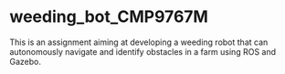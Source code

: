 # weeding_bot_CMP9767M
This is an assignment aiming at developing a weeding robot that can autonomously navigate and identify obstacles in a farm using ROS and Gazebo.
